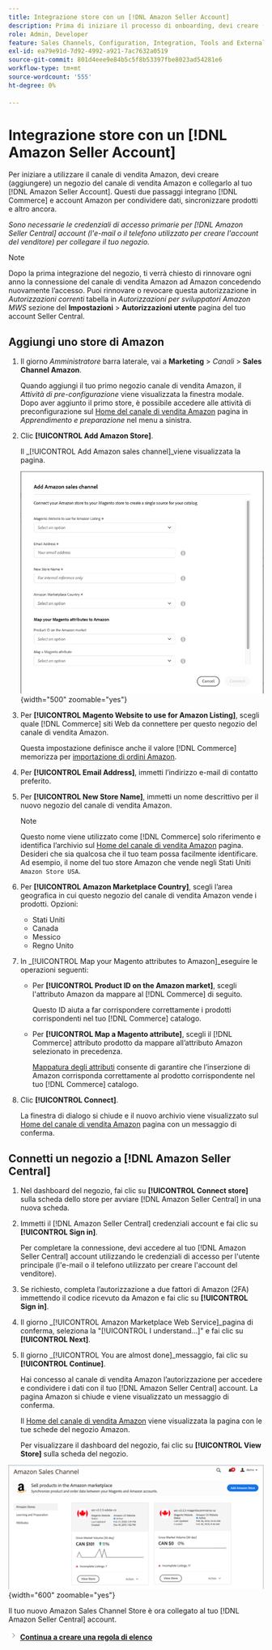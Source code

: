 ```yaml
---
title: Integrazione store con un [!DNL Amazon Seller Account]
description: Prima di iniziare il processo di onboarding, devi creare (aggiungere) un archivio di Sales Channel di Amazon e collegarlo al tuo account Amazon Seller.
role: Admin, Developer
feature: Sales Channels, Configuration, Integration, Tools and External Services
exl-id: ea79e91d-7d92-4992-a921-7ac7632a0519
source-git-commit: 801d4eee9e84b5c5f8b53397fbe8023ad54281e6
workflow-type: tm+mt
source-wordcount: '555'
ht-degree: 0%

---
```


# Integrazione store con un [!DNL Amazon Seller Account]

Per iniziare a utilizzare il canale di vendita Amazon, devi creare (aggiungere) un negozio del canale di vendita Amazon e collegarlo al tuo [!DNL Amazon Seller Account]. Questi due passaggi integrano [!DNL Commerce] e account Amazon per condividere dati, sincronizzare prodotti e altro ancora.

_Sono necessarie le credenziali di accesso primarie per [!DNL Amazon Seller Central] account (l&#39;e-mail o il telefono utilizzato per creare l&#39;account del venditore) per collegare il tuo negozio._

>[!NOTE]
>
>Dopo la prima integrazione del negozio, ti verrà chiesto di rinnovare ogni anno la connessione del canale di vendita Amazon ad Amazon concedendo nuovamente l’accesso. Puoi rinnovare o revocare questa autorizzazione in _Autorizzazioni correnti_ tabella in _Autorizzazioni per sviluppatori Amazon MWS_ sezione del **Impostazioni** > **Autorizzazioni utente** pagina del tuo account Seller Central.

## Aggiungi uno store di Amazon

1. Il giorno _Amministratore_ barra laterale, vai a **Marketing** > _Canali_ > **Sales Channel Amazon**.

   Quando aggiungi il tuo primo negozio canale di vendita Amazon, il _Attività di pre-configurazione_ viene visualizzata la finestra modale. Dopo aver aggiunto il primo store, è possibile accedere alle attività di preconfigurazione sul [Home del canale di vendita Amazon](./amazon-sales-channel-home.md) pagina in _Apprendimento e preparazione_ nel menu a sinistra.

1. Clic **[!UICONTROL Add Amazon Store]**.

   Il _[!UICONTROL Add Amazon sales channel]_viene visualizzata la pagina.

   ![Aggiungi il negozio del canale di vendita Amazon](assets/amazon-store-integration.png){width="500" zoomable="yes"}

1. Per **[!UICONTROL Magento Website to use for Amazon Listing]**, scegli quale [!DNL Commerce] siti Web da connettere per questo negozio del canale di vendita Amazon.

   Questa impostazione definisce anche il valore [!DNL Commerce] memorizza per [importazione di ordini Amazon](./order-settings.md).

1. Per **[!UICONTROL Email Address]**, immetti l’indirizzo e-mail di contatto preferito.

1. Per **[!UICONTROL New Store Name]**, immetti un nome descrittivo per il nuovo negozio del canale di vendita Amazon.

   >[!NOTE]
   >
   >Questo nome viene utilizzato come [!DNL Commerce] solo riferimento e identifica l’archivio sul [Home del canale di vendita Amazon](./amazon-sales-channel-home.md) pagina. Desideri che sia qualcosa che il tuo team possa facilmente identificare. Ad esempio, il nome del tuo store Amazon che vende negli Stati Uniti `Amazon Store USA`.

1. Per **[!UICONTROL Amazon Marketplace Country]**, scegli l’area geografica in cui questo negozio del canale di vendita Amazon vende i prodotti. Opzioni:

   - Stati Uniti
   - Canada
   - Messico
   - Regno Unito

1. In _[!UICONTROL Map your Magento attributes to Amazon]_eseguire le operazioni seguenti:

   - Per **[!UICONTROL Product ID on the Amazon market]**, scegli l&#39;attributo Amazon da mappare al [!DNL Commerce] di seguito.

     Questo ID aiuta a far corrispondere correttamente i prodotti corrispondenti nel tuo [!DNL Commerce] catalogo.

   - Per **[!UICONTROL Map a Magento attribute]**, scegli il [!DNL Commerce] attributo prodotto da mappare all’attributo Amazon selezionato in precedenza.

     [Mappatura degli attributi](./ob-creating-magento-attributes.md) consente di garantire che l’inserzione di Amazon corrisponda correttamente al prodotto corrispondente nel tuo [!DNL Commerce] catalogo.

1. Clic **[!UICONTROL Connect]**.

   La finestra di dialogo si chiude e il nuovo archivio viene visualizzato sul [Home del canale di vendita Amazon](./amazon-sales-channel-home.md) pagina con un messaggio di conferma.

## Connetti un negozio a [!DNL Amazon Seller Central]

1. Nel dashboard del negozio, fai clic su **[!UICONTROL Connect store]** sulla scheda dello store per avviare [!DNL Amazon Seller Central] in una nuova scheda.

1. Immetti il [!DNL Amazon Seller Central] credenziali account e fai clic su **[!UICONTROL Sign in]**.

   Per completare la connessione, devi accedere al tuo [!DNL Amazon Seller Central] account utilizzando le credenziali di accesso per l&#39;utente principale (l&#39;e-mail o il telefono utilizzato per creare l&#39;account del venditore).

1. Se richiesto, completa l’autorizzazione a due fattori di Amazon (2FA) immettendo il codice ricevuto da Amazon e fai clic su **[!UICONTROL Sign in]**.

1. Il giorno _[!UICONTROL Amazon Marketplace Web Service]_pagina di conferma, seleziona la &quot;[!UICONTROL I understand...]&quot; e fai clic su **[!UICONTROL Next]**.

1. Il giorno _[!UICONTROL You are almost done]_messaggio, fai clic su **[!UICONTROL Continue]**.

   Hai concesso al canale di vendita Amazon l’autorizzazione per accedere e condividere i dati con il tuo [!DNL Amazon Seller Central] account. La pagina Amazon si chiude e viene visualizzato un messaggio di conferma.

   Il [Home del canale di vendita Amazon](./amazon-sales-channel-home.md) viene visualizzata la pagina con le tue schede del negozio Amazon.

   Per visualizzare il dashboard del negozio, fai clic su **[!UICONTROL View Store]** sulla scheda del negozio.

![Home del canale di vendita Amazon con nuova scheda del negozio](assets/asc-dashboard-after-2fa.png){width="600" zoomable="yes"}

Il tuo nuovo Amazon Sales Channel Store è ora collegato al tuo [!DNL Amazon Seller Central] account.

![Icona Successivo](assets/btn-next.png) [**Continua a creare una regola di elenco**](./ob-create-listing-rule.md)
